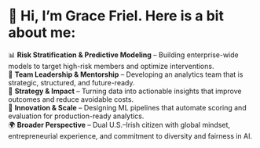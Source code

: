 # 👋 Hi, I’m Grace Friel.  Here is a bit about me:

📊 **Risk Stratification & Predictive Modeling** – Building enterprise-wide models to target high-risk members and optimize interventions.  
🤝 **Team Leadership & Mentorship** – Developing an analytics team that is strategic, structured, and future-ready.  
🧭 **Strategy & Impact** – Turning data into actionable insights that improve outcomes and reduce avoidable costs.  
🚀 **Innovation & Scale** – Designing ML pipelines that automate scoring and evaluation for production-ready analytics.  
🌍 **Broader Perspective** – Dual U.S.–Irish citizen with global mindset, entrepreneurial experience, and commitment to diversity and fairness in AI.  

